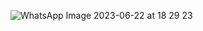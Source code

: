 ![WhatsApp Image 2023-06-22 at 18 29 23](https://user-images.githubusercontent.com/73538974/247937389-8743f406-a911-4b3e-b495-d66f7ce21a0c.jpg)
​